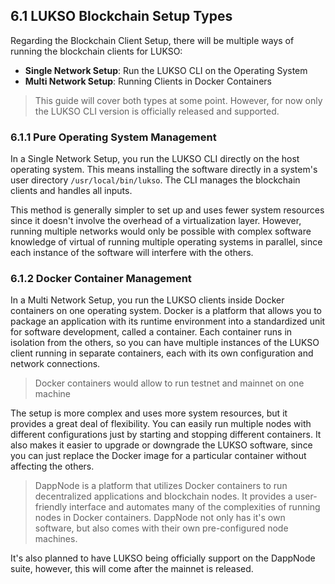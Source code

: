 ## 6.1 LUKSO Blockchain Setup Types

Regarding the Blockchain Client Setup, there will be multiple ways of running the blockchain clients for LUKSO:

- **Single Network Setup**: Run the LUKSO CLI on the Operating System
- **Multi Network Setup**: Running Clients in Docker Containers

> This guide will cover both types at some point. However, for now only the LUKSO CLI version is officially released and supported.

### 6.1.1 Pure Operating System Management

In a Single Network Setup, you run the LUKSO CLI directly on the host operating system. This means installing the software directly in a system's user directory `/usr/local/bin/lukso`. The CLI manages the blockchain clients and handles all inputs.

This method is generally simpler to set up and uses fewer system resources since it doesn't involve the overhead of a virtualization layer. However, running multiple networks would only be possible with complex software knowledge of virtual of running multiple operating systems in parallel, since each instance of the software will interfere with the others.

### 6.1.2 Docker Container Management

In a Multi Network Setup, you run the LUKSO clients inside Docker containers on one operating system. Docker is a platform that allows you to package an application with its runtime environment into a standardized unit for software development, called a container. Each container runs in isolation from the others, so you can have multiple instances of the LUKSO client running in separate containers, each with its own configuration and network connections.

> Docker containers would allow to run testnet and mainnet on one machine

The setup is more complex and uses more system resources, but it provides a great deal of flexibility. You can easily run multiple nodes with different configurations just by starting and stopping different containers. It also makes it easier to upgrade or downgrade the LUKSO software, since you can just replace the Docker image for a particular container without affecting the others.

> DappNode is a platform that utilizes Docker containers to run decentralized applications and blockchain nodes. It provides a user-friendly interface and automates many of the complexities of running nodes in Docker containers. DappNode not only has it's own software, but also comes with their own pre-configured node machines.

It's also planned to have LUKSO being officially support on the DappNode suite, however, this will come after the mainnet is released.
